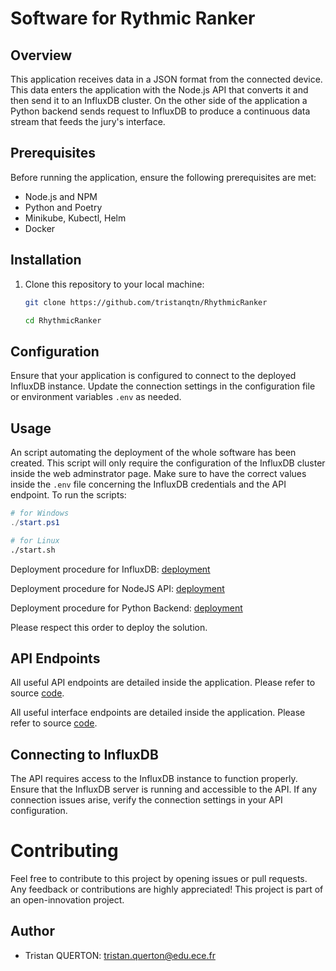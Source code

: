 # Software for Rythmic Ranker

## Overview

This application receives data in a JSON format from the connected device. This data enters the application with the Node.js API that converts it and then send it to an InfluxDB cluster. On the other side of the application a Python backend sends request to InfluxDB to produce a continuous data stream that feeds the jury's interface.

## Prerequisites

Before running the application, ensure the following prerequisites are met:

- Node.js and NPM
- Python and Poetry
- Minikube, Kubectl, Helm
- Docker

## Installation

1. Clone this repository to your local machine:

   ```bash
   git clone https://github.com/tristanqtn/RhythmicRanker
   ```

   ```bash
   cd RhythmicRanker
   ```

## Configuration

Ensure that your application is configured to connect to the deployed InfluxDB instance. Update the connection settings in the configuration file or environment variables `.env` as needed.

## Usage

An script automating the deployment of the whole software has been created. This script will only require the configuration of the InfluxDB cluster inside the web adminstrator page. Make sure to have the correct values inside the `.env` file concerning the InfluxDB credentials and the API endpoint. To run the scripts:

```powershell
# for Windows
./start.ps1
```

```bash
# for Linux
./start.sh
```

Deployment procedure for InfluxDB: [deployment](./infrastructure/README.md)

Deployment procedure for NodeJS API: [deployment](./api/README.md)

Deployment procedure for Python Backend: [deployment](./interface/README.md)

Please respect this order to deploy the solution.

## API Endpoints

All useful API endpoints are detailed inside the application. Please refer to source [code](./api/src/index.html).

All useful interface endpoints are detailed inside the application. Please refer to source [code](./interface/backend.py).

## Connecting to InfluxDB

The API requires access to the InfluxDB instance to function properly. Ensure that the InfluxDB server is running and accessible to the API. If any connection issues arise, verify the connection settings in your API configuration.

# Contributing

Feel free to contribute to this project by opening issues or pull requests. Any feedback or contributions are highly appreciated! This project is part of an open-innovation project.

## Author

- Tristan QUERTON: tristan.querton@edu.ece.fr
